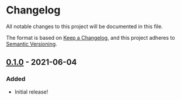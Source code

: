 # Changelog
All notable changes to this project will be documented in this file.

The format is based on [Keep a Changelog](https://keepachangelog.com/en/1.0.0/), and this project adheres to [Semantic Versioning](https://semver.org/spec/v2.0.0.html).

## [0.1.0] - 2021-06-04

### Added

- Initial release!

[0.1.0]: https://github.com/RealGoodAppsLLC/ExpressionMagic/releases/tag/v0.1.0
